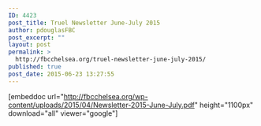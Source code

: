 ```yaml
---
ID: 4423
post_title: Truel Newsletter June-July 2015
author: pdouglasFBC
post_excerpt: ""
layout: post
permalink: >
  http://fbcchelsea.org/truel-newsletter-june-july-2015/
published: true
post_date: 2015-06-23 13:27:55
---
```

[embeddoc url="http://fbcchelsea.org/wp-content/uploads/2015/04/Newsletter-2015-June-July.pdf" height="1100px" download="all" viewer="google"]